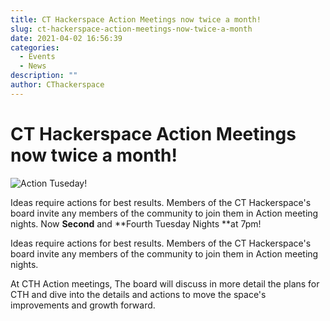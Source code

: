 ```yaml
---
title: CT Hackerspace Action Meetings now twice a month!
slug: ct-hackerspace-action-meetings-now-twice-a-month
date: 2021-04-02 16:56:39
categories:
  - Events
  - News
description: ""
author: CThackerspace
---
```


# CT Hackerspace Action Meetings now twice a month!

![Action Tuseday!](/uploads/2021/04/people-action-tuedsays.jpg)

Ideas require actions for best results. Members of the CT Hackerspace's board invite any members of the community to join them in Action meeting nights. Now **Second** and **Fourth Tuesday Nights **at 7pm!

Ideas require actions for best results. Members of the CT Hackerspace's board invite any members of the community to join them in Action meeting nights.

At CTH Action meetings, The board will discuss in more detail the plans for CTH and dive into the details and actions to move the space's improvements and growth forward.
